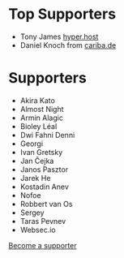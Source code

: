 # Top Supporters

* Tony James [hyper.host](https://hyper.host)
* Daniel Knoch from [cariba.de](https://cariba.de)

# Supporters

* Akira Kato
* Almost Night	
* Armin Alagic
* Bioley Léal			 
* Dwi Fahni Denni		 
* Georgi				 
* Ivan Gretsky		 
* Jan Čejka			 
* Janos Pasztor		 
* Jarek He			 
* Kostadin Anev		 
* Nofoe				 
* Robbert van Os		 
* Sergey				 
* Taras Pevnev		 
* Websec.io							

[Become a supporter](https://www.patreon.com/deployer)


